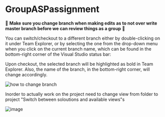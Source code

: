 # GroupASPassignment

👀 **Make sure you change branch when making edits as to not over write master branch before we can review things as a group** 👀



You can switch/checkout to a different branch either by double-clicking on it under Team Explorer, or by selecting the one from the drop-down menu when you click on the current branch name, 
which can be found in the bottom-right corner of the Visual Studio status bar:

Upon checkout, the selected branch will be highlighted as bold in Team Explorer. Also, the name of the branch, in the bottom-right corner, will change accordingly.

![how to change branch](https://www.oreilly.com/library/view/mastering-visual-studio/9781789530094/assets/47e9858d-90da-428c-a464-e9df50a3b56e.png)



Inorder to actually work on the project need to change view from folder to project "Switch between soloutions and available views"s

![image](https://user-images.githubusercontent.com/88696246/135010629-dd3b9c69-319e-4c7d-9f91-934029dcef39.png)
